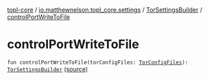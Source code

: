 [topl-core](../../index.md) / [io.matthewnelson.topl_core.settings](../index.md) / [TorSettingsBuilder](index.md) / [controlPortWriteToFile](./control-port-write-to-file.md)

# controlPortWriteToFile

`fun controlPortWriteToFile(torConfigFiles: `[`TorConfigFiles`](../../..//topl-core-base/io.matthewnelson.topl_core_base/-tor-config-files/index.md)`): `[`TorSettingsBuilder`](index.md) [(source)](https://github.com/05nelsonm/TorOnionProxyLibrary-Android/blob/master/topl-core/src/main/java/io/matthewnelson/topl_core/settings/TorSettingsBuilder.kt#L313)